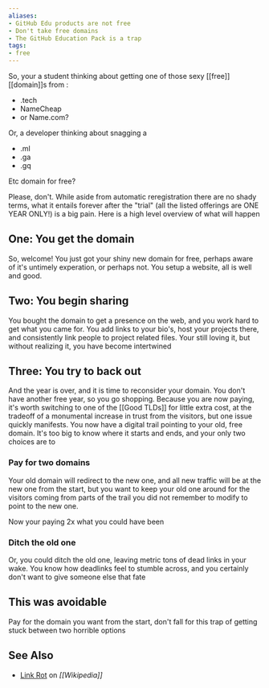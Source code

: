 ```yaml
---
aliases:
- GitHub Edu products are not free
- Don't take free domains
- The GitHub Education Pack is a trap
tags:
- free
---
```


So, your a student thinking about getting one of those sexy [[free]] [[domain]]s from :

- .tech
- NameCheap
- or Name.com?

Or, a developer thinking about snagging a 

- .ml
- .ga
- .gq

Etc domain for free?

Please, don't. While aside from automatic reregistration there are no shady terms, what it entails forever after the "trial" (all the listed offerings are ONE YEAR ONLY!) is a big pain. Here is a high level overview of what will happen

## One: You get the domain

So, welcome! You just got your shiny new domain for free, perhaps aware of it's untimely experation, or perhaps not. You setup a website, all is well and good.

## Two: You begin sharing

You bought the domain to get a presence on the web, and you work hard to get what you came for. You add links to your bio's, host your projects there, and consistently link people to project related files. Your still loving it, but without realizing it, you have become intertwined

## Three: You try to back out

And the year is over, and it is time to reconsider your domain. You don't have another free year, so you go shopping. Because you are now paying, it's worth switching to one of the [[Good TLDs]] for little extra cost, at the tradeoff of a monumental increase in trust from the visitors, but one issue quickly manifests. You now have a digital trail pointing to your old, free domain. It's too big to know where it starts and ends, and your only two choices are to

### Pay for two domains

Your old domain will redirect to the new one, and all new traffic will be at the new one from the start, but you want to keep your old one around for the visitors coming from parts of the trail you did not remember to modify to point to the new one.

Now your paying 2x what you could have been

### Ditch the old one

Or, you could ditch the old one, leaving metric tons of dead links in your wake. You know how deadlinks feel to stumble across, and you certainly don't want to give someone else that fate

## This was avoidable

Pay for the domain you want from the start, don't fall for this trap of getting stuck between two horrible options

## See Also

- [Link Rot](https://wikipedia.com/wiki/Link_rot) on *[[Wikipedia]]*